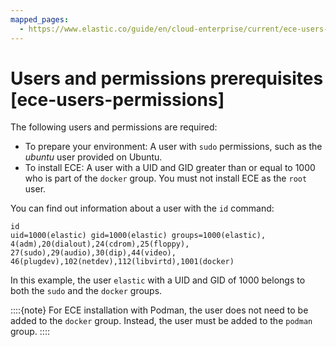 ```yaml
---
mapped_pages:
  - https://www.elastic.co/guide/en/cloud-enterprise/current/ece-users-permissions.html
---
```


# Users and permissions prerequisites [ece-users-permissions]

The following users and permissions are required:

* To prepare your environment: A user with `sudo` permissions, such as the *ubuntu* user provided on Ubuntu.
* To install ECE: A user with a UID and GID greater than or equal to 1000 who is part of the `docker` group. You must not install ECE as the `root` user.

You can find out information about a user with the `id` command:

```
id
uid=1000(elastic) gid=1000(elastic) groups=1000(elastic),
4(adm),20(dialout),24(cdrom),25(floppy),
27(sudo),29(audio),30(dip),44(video),
46(plugdev),102(netdev),112(libvirtd),1001(docker)
```
In this example, the user `elastic` with a UID and GID of 1000 belongs to both the `sudo` and the `docker` groups.

::::{note} 
For ECE installation with Podman, the user does not need to be added to the `docker` group. Instead, the user must be added to the `podman` group.
::::


